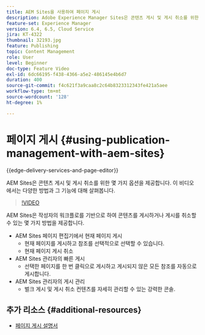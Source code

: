 ```yaml
---
title: AEM Sites을 사용하여 페이지 게시
description: Adobe Experience Manager Sites은 콘텐츠 게시 및 게시 취소를 위한 몇 가지 옵션을 제공합니다. 이 비디오에서는 다양한 방법과 그 기능에 대해 살펴봅니다.
feature-set: Experience Manager
version: 6.4, 6.5, Cloud Service
jira: KT-4322
thumbnail: 32193.jpg
feature: Publishing
topic: Content Management
role: User
level: Beginner
doc-type: Feature Video
exl-id: 6dc66195-f438-4366-a5e2-486145e4b6d7
duration: 400
source-git-commit: f4c621f3a9caa8c2c64b8323312343fe421a5aee
workflow-type: tm+mt
source-wordcount: '128'
ht-degree: 1%

---
```


# 페이지 게시 {#using-publication-management-with-aem-sites}

{{edge-delivery-services-and-page-editor}}

AEM Sites은 콘텐츠 게시 및 게시 취소를 위한 몇 가지 옵션을 제공합니다. 이 비디오에서는 다양한 방법과 그 기능에 대해 살펴봅니다.

>[!VIDEO](https://video.tv.adobe.com/v/32193?quality=12&learn=on)

AEM Sites은 작성자의 워크플로를 기반으로 하여 콘텐츠를 게시하거나 게시를 취소할 수 있는 몇 가지 방법을 제공합니다.

* AEM Sites 페이지 편집기에서 현재 페이지 게시
   * 현재 페이지를 게시하고 참조를 선택적으로 선택할 수 있습니다.
   * 현재 페이지 게시 취소
* AEM Sites 관리자의 빠른 게시
   * 선택한 페이지를 한 번 클릭으로 게시하고 게시되지 않은 모든 참조를 자동으로 게시합니다.
* AEM Sites 관리자의 게시 관리
   * 벌크 게시 및 게시 취소 컨텐츠를 자세히 관리할 수 있는 강력한 콘솔.

## 추가 리소스 {#additional-resources}

* [페이지 게시 설명서](https://experienceleague.adobe.com/docs/experience-manager-65/authoring/authoring/publishing-pages.html)
